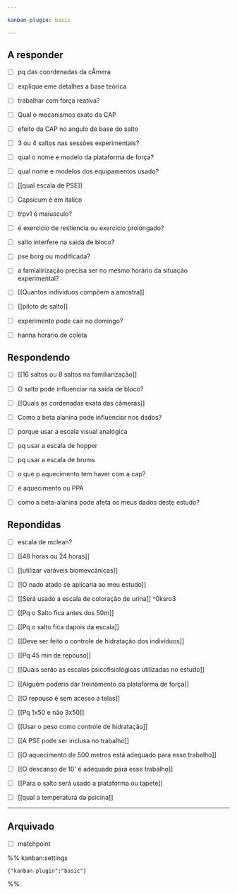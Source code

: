 ```yaml
---

kanban-plugin: basic

---
```


## A responder

- [ ] pq das coordenadas da cÂmera
- [ ] explique eme detalhes a base teórica
- [ ] trabalhar com força reativa?
- [ ] Qual o mecanismos exato da CAP
- [ ] efeito da CAP no angulo de base do salto
- [ ] 3 ou 4 saltos nas sessões experimentais?
- [ ] qual o nome e modelo da plataforma de força?
- [ ] qual   nome e modelos dos equipamentos usado?
- [ ] [[qual escala de PSE]]
- [ ] Capsicum é em italico
- [ ] trpv1 é maiusculo?
- [ ] é exercicio de restiencia ou exercicio prolongado?
- [ ] salto interfere na saida de bloco?
- [ ] pse borg ou modificada?
- [ ] a famialirização precisa ser no mesmo horário da situação experimental?
- [ ] [[Quantos indivíduos compõem a amostra]]
- [ ] [[piloto de salto]]
- [ ] experimento pode cair no domingo?
- [ ] hanna horario de coleta


## Respondendo

- [ ] [[16 saltos ou 8 saltos na familiarização]]
- [ ] O salto pode influenciar na saída de bloco?
- [ ] [[Quais as cordenadas exata das câmeras]]
- [ ] Como a beta alanina pode influenciar nos dados?
- [ ] porque usar a escala visual analógica
- [ ] pq usar a escala de hopper
- [ ] pq usar a escala de brums
- [ ] o que p aquecimento tem haver com a cap?
- [ ] é aquecimento ou PPA
- [ ] como a beta-alanina pode afeta os meus dados deste estudo?


## Repondidas

- [ ] escala de mclean?
- [ ] [[48 horas ou 24 horas]]
- [ ] [[utilizar varáveis biomevcânicas]]
- [ ] [[O nado atado se aplicaria ao meu estudo]]
- [ ] [[Será usado a escala de coloração de urina]] ^0ksro3
- [ ] [[Pq o Salto fica antes dos 50m]]
- [ ] [[Pq o salto fica dapois da escala]]
- [ ] [[Deve ser feito o controle de hidratação dos indivíduos]]
- [ ] [[Pq 45 min de repouso]]
- [ ] [[Quais serão as escalas psicofisiológicas utilizadas no estudo]]
- [ ] [[Alguém poderia dar treinamento da plataforma de força]]
- [ ] [[O repouso é sem acesso a telas]]
- [ ] [[Pq 1x50 e não 3x50]]
- [ ] [[Usar o peso como controle de hidratação]]
- [ ] [[A PSE pode ser inclusa no trabalho]]
- [ ] [[O aquecimento de 500 metros está adequado para esse trabalho]]
- [ ] [[O descanso de 10' é adequado para esse trabalho]]
- [ ] [[Para o salto será usado a plataforma ou tapete]]
- [ ] [[qual a temperatura da psicina]]


***

## Arquivado

- [ ] matchpoint

%% kanban:settings
```
{"kanban-plugin":"basic"}
```
%%